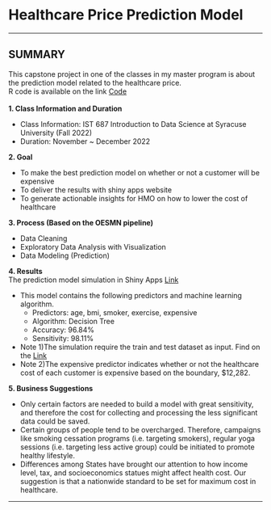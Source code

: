 # Healthcare Price Prediction Model
*****
## SUMMARY
This capstone project in one of the classes in my master program is about the prediction model related to the healthcare price. <br>
R code is available on the link [Code](https://github.com/joyinning/r_healthcare_price_prediction/blob/main/Healthcare_price_prediction_112022.md)
<br>
<br>
**1. Class Information and Duration** <br>
- Class Information: IST 687 Introduction to Data Science at Syracuse University (Fall 2022) <br>
- Duration: November ~ December 2022 <br>

**2. Goal** <br>
- To make the best prediction model on whether or not a customer will be expensive <br>
- To deliver the results with shiny apps website <br>
- To generate actionable insights for HMO on how to lower the cost of healthcare <br>

**3. Process (Based on the OESMN pipeline)** <br>
- Data Cleaning <br>
- Exploratory Data Analysis with Visualization <br>
- Data Modeling (Prediction) <br>

**4. Results** <br> 
The prediction model simulation in Shiny Apps [Link](https://haotianshen.shinyapps.io/FinalProj/?_ga=2.151311673.1694501232.1670083961-1568296780.1670083961) <br>
- This model contains the following predictors and machine learning algorithm. <br>
  - Predictors: age, bmi, smoker, exercise, expensive <br>
  - Algorithm: Decision Tree <br>
  - Accuracy: 96.84% <br>
  - Sensitivity: 98.11% <br>
- Note 1)The simulation require the train and test dataset as input. Find on the [Link]() <br>
- Note 2)The expensive predictor indicates whether or not the healthcare cost of each customer is expensive based on the boundary, $12,282. <br>

**5. Business Suggestions** <br> 
- Only certain factors are needed to build a model with great sensitivity, and therefore the cost for collecting and processing the less significant data could be saved. <br>
- Certain groups of people tend to be overcharged. Therefore, campaigns like smoking cessation programs (i.e. targeting smokers), regular yoga sessions (i.e. targeting less active group) could be initiated to promote healthy lifestyle. <Br>
- Differences among States have brought our attention to how income level, tax, and socioeconomics statues might affect health cost. Our suggestion is that a nationwide standard to be set for maximum cost in healthcare. <br>

*****
